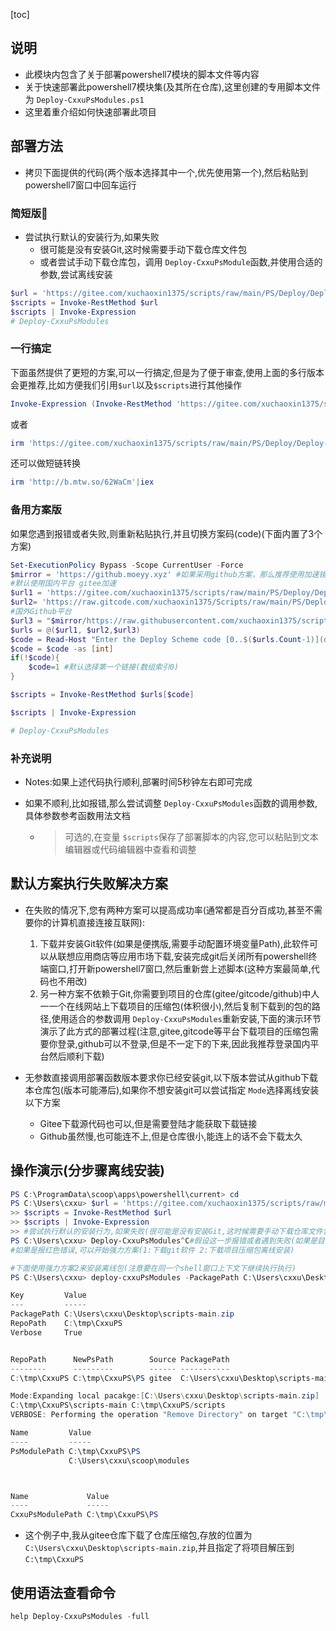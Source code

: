 [toc]

## 说明

- 此模块内包含了关于部署powershell7模块的脚本文件等内容
- 关于快速部署此powershell7模块集(及其所在仓库),这里创建的专用脚本文件为 `Deploy-CxxuPsModules.ps1`
- 这里着重介绍如何快速部署此项目

## 部署方法

- 拷贝下面提供的代码(两个版本选择其中一个,优先使用第一个),然后粘贴到powershell7窗口中回车运行

### 简短版👺

- 尝试执行默认的安装行为,如果失败
  - 很可能是没有安装Git,这时候需要手动下载仓库文件包
  - 或者尝试手动下载仓库包，调用 `Deploy-CxxuPsModule`函数,并使用合适的参数,尝试离线安装

```powershell
$url = 'https://gitee.com/xuchaoxin1375/scripts/raw/main/PS/Deploy/Deploy-CxxuPsModules.ps1'
$scripts = Invoke-RestMethod $url
$scripts | Invoke-Expression
# Deploy-CxxuPsModules 
```

### 一行搞定

下面虽然提供了更短的方案,可以一行搞定,但是为了便于审查,使用上面的多行版本会更推荐,比如方便我们引用`$url`以及`$scripts`进行其他操作

```powershell
Invoke-Expression (Invoke-RestMethod 'https://gitee.com/xuchaoxin1375/scripts/raw/main/PS/Deploy/Deploy-CxxuPsModules.ps1')

```

或者

```powershell
irm 'https://gitee.com/xuchaoxin1375/scripts/raw/main/PS/Deploy/Deploy-CxxuPsModules.ps1'|iex
```

还可以做短链转换

```powershell
irm 'http://b.mtw.so/62WaCm'|iex
```



### 备用方案版

如果您遇到报错或者失败,则重新粘贴执行,并且切换方案码(code)(下面内置了3个方案)

```powershell
Set-ExecutionPolicy Bypass -Scope CurrentUser -Force
$mirror = 'https://github.moeyy.xyz' #如果采用github方案，那么推荐使用加速镜像来下载脚本文件，如果此镜像不可用，请自行搜搜可用镜像，然后替换此值即可
#默认使用国内平台 gitee加速
$url1 = 'https://gitee.com/xuchaoxin1375/scripts/raw/main/PS/Deploy/Deploy-CxxuPsModules.ps1'
$url2= 'https://raw.gitcode.com/xuchaoxin1375/Scripts/raw/main/PS/Deploy/Deploy-CxxuPsModules.ps1'
#国外Github平台
$url3 = "$mirror/https://raw.githubusercontent.com/xuchaoxin1375/scripts/refs/heads/main/PS/Deploy/Deploy-CxxuPsModules.ps1"
$urls = @($url1, $url2,$url3)
$code = Read-Host "Enter the Deploy Scheme code [0..$($urls.Count-1)](default:1)"
$code = $code -as [int]
if(!$code){
	$code=1 #默认选择第一个链接(数组索引0)
}

$scripts = Invoke-RestMethod $urls[$code]

$scripts | Invoke-Expression

# Deploy-CxxuPsModules 

```

### 补充说明

- Notes:如果上述代码执行顺利,部署时间5秒钟左右即可完成
- 如果不顺利,比如报错,那么尝试调整 `Deploy-CxxuPsModules`函数的调用参数,具体参数参考函数用法文档

  - > 可选的,在变量 `$scripts`保存了部署脚本的内容,您可以粘贴到文本编辑器或代码编辑器中查看和调整
    >

## 默认方案执行失败解决方案

- 在失败的情况下,您有两种方案可以提高成功率(通常都是百分百成功,甚至不需要你的计算机直接连接互联网):

  1. 下载并安装Git软件(如果是便携版,需要手动配置环境变量Path),此软件可以从联想应用商店等应用市场下载,安装完成git后关闭所有powershell终端窗口,打开新powershell7窗口,然后重新尝上述脚本(这种方案最简单,代码也不用改)
  2. 另一种方案不依赖于Git,你需要到项目的仓库(gitee/gitcode/github)中人一一个在线网站上下载项目的压缩包(体积很小),然后复制下载到的包的路径,使用适合的参数调用 `Deploy-CxxuPsModules`重新安装,下面的演示环节演示了此方式的部署过程(注意,gitee,gitcode等平台下载项目的压缩包需要你登录,github可以不登录,但是不一定下的下来,因此我推荐登录国内平台然后顺利下载)
- 无参数直接调用部署函数版本要求你已经安装git,以下版本尝试从github下载本仓库包(版本可能滞后),如果你不想安装git可以尝试指定 `Mode`选择离线安装以下方案

  - Gitee下载源代码也可以,但是需要登陆才能获取下载链接
  - Github虽然慢,也可能连不上,但是仓库很小,能连上的话不会下载太久

## 操作演示(分步骤离线安装)

```powershell
PS C:\ProgramData\scoop\apps\powershell\current> cd
PS C:\Users\cxxu> $url = 'https://gitee.com/xuchaoxin1375/scripts/raw/main/PS/Deploy/Deploy-CxxuPsModules.ps1'
>> $scripts = Invoke-RestMethod $url
>> $scripts | Invoke-Expression
>> #尝试执行默认的安装行为,如果失败(很可能是没有安装Git,这时候需要手动下载仓库文件包),尝试手动调用Deploy-CxxuPsModule函数,并使用合适的参数,尝试离线安装
PS C:\Users\cxxu> Deploy-CxxuPsModules^C#假设这一步报错或者遇到失败(如果是目录名冲突,那么您可在调用`Deploy-CxxuPsModules`时使用路径RepoPath参数新指定取值,或者使用Force选项)
#如果是报红色错误,可以开始强力方案(1:下载git软件 2:下载项目压缩包离线安装)

#下面使用强力方案2来安装离线包(注意要在同一个shell窗口上下文下继续执行执行)
PS C:\Users\cxxu> deploy-cxxuPsModules -PackagePath C:\Users\cxxu\Desktop\scripts-main.zip -RepoPath C:\tmp\CxxuPS -Verbose

Key         Value
---         -----
PackagePath C:\Users\cxxu\Desktop\scripts-main.zip
RepoPath    C:\tmp\CxxuPS
Verbose     True


RepoPath      NewPsPath        Source PackagePath                            Mode    Force
--------      ---------        ------ -----------                            ----    -----
C:\tmp\CxxuPS C:\tmp\CxxuPS\PS gitee  C:\Users\cxxu\Desktop\scripts-main.zip Default False

Mode:Expanding local pacakge:[C:\Users\cxxu\Desktop\scripts-main.zip]
C:\tmp\CxxuPS\scripts-main C:\tmp\CxxuPS/scripts
VERBOSE: Performing the operation "Remove Directory" on target "C:\tmp\CxxuPS\scripts-main".

Name         Value
----         -----
PsModulePath C:\tmp\CxxuPS\PS
             C:\Users\cxxu\scoop\modules



Name             Value
----             -----
CxxuPsModulePath C:\tmp\CxxuPS\PS


```

- 这个例子中,我从gitee仓库下载了仓库压缩包,存放的位置为 `C:\Users\cxxu\Desktop\scripts-main.zip`,并且指定了将项目解压到 `C:\tmp\CxxuPS`

## 使用语法查看命令

```powershell
help Deploy-CxxuPsModules -full
```
